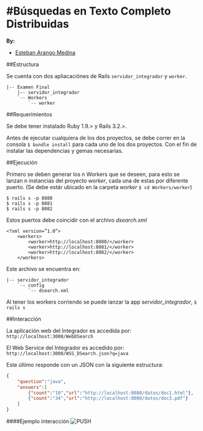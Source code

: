 #Búsquedas en Texto Completo Distribuidas
========

**By:**
  
   * [Esteban Arango Medina](https://github.com/esbanarango)

##Estructura

Se cuenta con dos apliacaciónes de Rails `servidor_integrador` y `worker`.

	|-- Examen Final
		|-- servidor_integrador
		`-- Workers
		    `-- worker

##Requerimientos

Se debe tener instalado Ruby 1.9.> y Rails 3.2.>.

Antes de ejecutar cualquiera de los dos proyectos, se debe correr en la consola `$ bundle install` para cada uno de los dos proyectos. Con el fin de instalar las dependencias y gemas necesarias.

##Ejecución

Primero se deben generar los n Workers que se deseen, para esto se lanzan n instancias del proyecto _worker_, cada una de estas por diferente puerto. (Se debe estár ubicado en la carpeta _worker_ `$ cd Workers/worker`)

	$ rails s -p 8080
	$ rails s -p 8081
	$ rails s -p 8082


Estos puertos debe coincidir con el archivo _dsearch.xml_

    <?xml version=”1.0”> 
    	<workers>
	    	<worker>http://localhost:8080/</worker> 
	    	<worker>http://localhost:8081/</worker> 
			<worker>http://localhost:8082/</worker> 
    	</workers>

Este archivo se encuentra en:
	
	|-- servidor_integrador
		`-- config
		    `-- dsearch.xml

Al tener los workers corriendo se puede lanzar la app *servidor_integrador*, `$ rails s`

##Interacción

La aplicación web del Integrador es accedida por: 
`http://localhost:3000/WebDSearch`

El Web Service del Integrador es accedido por: 
`http://localhost:3000/WSS_DSearch.json?q=java`

Este último responde con un JSON con la siguiente estructura:
```json
{
	"question":"java",
	"answers":[
		{"count":"10","url":"http://localhost:8080/datos/doc1.html"},
		{"count":"34","url":"http://localhost:8080/datos/doc3.pdf"}
	]
}
```

####Ejemplo interacción
 ![PUSH](https://github.com/esbanarango/Topicos-Especiales-en-Telematica/blob/master/Examen%20Final/Screenshots/exam.png?raw=true)

